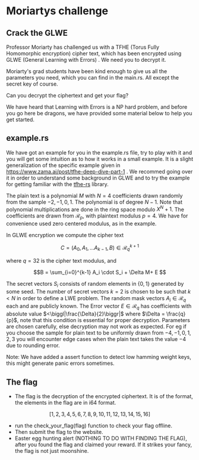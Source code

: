# Moriartys challenge

## Crack the GLWE

Professor Moriarty has challenged us with a TFHE (Torus Fully Homomorphic encryption) cipher text, which has been encrypted using GLWE (General Learning with Errors) . We need you to decrypt it.

Moriarty's grad students have been kind enough to give us all the parameters you need, which you can find in the main.rs. All except the secret key of course.

Can you decrypt the ciphertext and get your flag?

We have heard that Learning with Errors is a NP hard problem, and before you go here be dragons, we have provided some material below to help you get started.

## example.rs

We have got an example for you in the example.rs file, try to play with it and you will get some intuition as to how it works in a small example. It is a slight generalization of the specific example given in https://www.zama.ai/post/tfhe-deep-dive-part-1 . We recommed going over it in order to understand some background in GLWE and to try the example for getting familiar with the [tfhe-rs](https://github.com/zama-ai/tfhe-rs) library.

The plain text is a polynomial $M$ with $N=4$ coefficients drawn randomly from the sample $-2,-1,0,1$. The polynomial is of degree $N-1$. Note that polynomial multiplications are done in the ring space modulo $X^N+1$. The coefficients are drawn from $\mathcal{R}_p$, with plaintext modulus $p=4$. We have for convenience used zero centered modulus, as in the example.

In GLWE encryption we compute the cipher text

$$C = (A_0,A_1,\ldots A_{k-1},B) \in \mathcal{R}_q^{k+1}$$

where $q=32$ is the cipher text modulus, and

$$B = \sum_{i=0}^{k-1} A_i \cdot S_i + \Delta M+ E $$

The secret vectors $S_i$ consists of random elements in $\{0,1\}$ generated by some seed. The number of secret vectors $k=2$ is chosen to be such that $k < N$ in order to define a LWE problem. The random mask vectors $A_i \in \mathcal{R}_q$ each and are publicly known. The Error vector $E \in \mathcal{R}_q$ has coefficients with absolute value $<\biggl|\frac{\Delta}{2}\biggr|$ where $\Delta = \frac{q}{p}$, note that this condition is essential for proper decryption. Parameters are chosen carefully, else decryption may not work as expected. For eg if you choose the sample for plain text to be uniformly drawn from $-4,-1,0,1,2,3$ you will encounter edge cases when the plain text takes the value $-4$ due to rounding error.

Note: We have added a assert function to detect low hamming weight keys, this might generate panic errors sometimes.

## The flag

* The flag is the decryption of the encrypted ciphertext. It is of the format, the elements in the flag are in i64 format.  

$$[1,2,3,4,5,6,7,8,9,10,11,12,13,14,15,16]$$

* run the check_your_flag(flag) function to check your flag offline.
* Then submit the flag to the website.
* Easter egg hunting alert (NOTHING TO DO WITH FINDING THE FLAG), after you found the flag and claimed your reward. If it strikes your fancy, the flag is not just moonshine.
